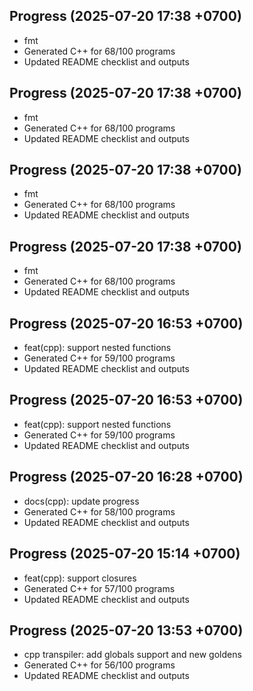 ## Progress (2025-07-20 17:38 +0700)
- fmt
- Generated C++ for 68/100 programs
- Updated README checklist and outputs

## Progress (2025-07-20 17:38 +0700)
- fmt
- Generated C++ for 68/100 programs
- Updated README checklist and outputs

## Progress (2025-07-20 17:38 +0700)
- fmt
- Generated C++ for 68/100 programs
- Updated README checklist and outputs

## Progress (2025-07-20 17:38 +0700)
- fmt
- Generated C++ for 68/100 programs
- Updated README checklist and outputs

## Progress (2025-07-20 16:53 +0700)
- feat(cpp): support nested functions
- Generated C++ for 59/100 programs
- Updated README checklist and outputs

## Progress (2025-07-20 16:53 +0700)
- feat(cpp): support nested functions
- Generated C++ for 59/100 programs
- Updated README checklist and outputs

## Progress (2025-07-20 16:28 +0700)
- docs(cpp): update progress
- Generated C++ for 58/100 programs
- Updated README checklist and outputs

## Progress (2025-07-20 15:14 +0700)
- feat(cpp): support closures
- Generated C++ for 57/100 programs
- Updated README checklist and outputs

## Progress (2025-07-20 13:53 +0700)
- cpp transpiler: add globals support and new goldens
- Generated C++ for 56/100 programs
- Updated README checklist and outputs

